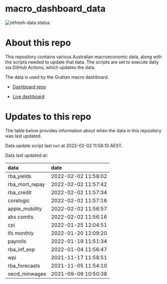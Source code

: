 
<!-- README.md is generated from README.Rmd. Please edit that file -->

# macro\_dashboard\_data

<!-- badges: start -->

![refresh-data
status](https://github.com/grattan/macro_dashboard_data/workflows/refresh-data/badge.svg)

<!-- badges: end -->

# About this repo

This repository contains various Australian macroeconomic data, along
with the scripts needed to update that data. The scripts are set to
execute daily via GitHub Actions, which updates the data.

The data is used by the Grattan macro dashboard.

  - [Dashboard repo](https://github.com/grattan/macrodashboard)

  - [Live dashboard](https://mattcowgill.shinyapps.io/macrodashboard/)

# Updates to this repo

The table below provides information about when the data in this
repository was last updated.

Data update script last run at 2022-02-02 11:58:10 AEST.

Data last updated at:

| data             | date                |
| :--------------- | :------------------ |
| rba\_yields      | 2022-02-02 11:58:02 |
| rba\_mort\_repay | 2022-02-02 11:57:42 |
| rba\_credit      | 2022-02-02 11:57:34 |
| corelogic        | 2022-02-02 11:57:16 |
| apple\_mobility  | 2022-02-02 11:56:57 |
| abs comits       | 2022-02-02 11:56:16 |
| cpi              | 2022-01-25 12:04:51 |
| lfs monthly      | 2022-01-20 12:09:20 |
| payrolls         | 2022-01-19 11:51:34 |
| rba\_inf\_exp    | 2022-01-04 11:56:47 |
| wpi              | 2021-11-17 11:58:51 |
| rba\_forecasts   | 2021-11-05 11:54:10 |
| oecd\_minwages   | 2021-09-09 10:50:38 |
